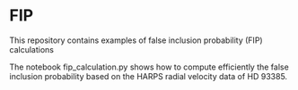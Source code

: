 # FIP
This repository contains examples of false inclusion probability (FIP) calculations

The notebook fip_calculation.py shows how to compute efficiently the false inclusion probability based on the HARPS radial velocity data of HD 93385. 
